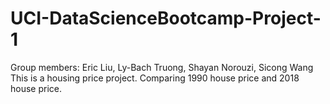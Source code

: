 # UCI-DataScienceBootcamp-Project-1
Group members: Eric Liu, Ly-Bach Truong, Shayan Norouzi, Sicong Wang
This is a housing price project.
Comparing 1990 house price and 2018 house price.
